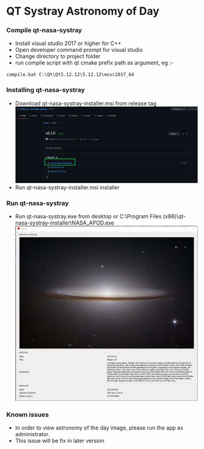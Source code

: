 # QT Systray Astronomy of Day 

### Compile qt-nasa-systray
  - Install visual studio 2017 or higher for C++
  - Open developer command prompt for visual studio
  - Change directory to project folder
  - run compile script with qt cmake prefix path as argument, eg :-
  ```
  compile.bat C:\Qt\Qt5.12.12\5.12.12\msvc2017_64
  ```

### Installing qt-nasa-systray
  - Download qt-nasa-systray-installer.msi from release tag
   ![Download Installer](/images/asset.png)
  - Run qt-nasa-systray-installer.msi installer

### Run qt-nasa-systray
  - Run qt-nasa-systray.exe from desktop or C:\Program Files (x86)\qt-nasa-systray-installer\NASA_APOD.exe
    ![Application example](/images/app.png)
    
### Known issues
  - In order to view astronomy of the day image, please run the app as administrator. 
  - This issue will be fix in later version
